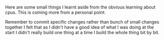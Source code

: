 Here are some small things I learnt aside from the obvious learning about cpus. This is coming more 
from a personal point:

Remember to commit specific changes rather than bunch of small changes together I felt that as I didn't have a good idea of what I was doing at the start I didn't really build one thing at a time I build the whole thing bit by bit.
